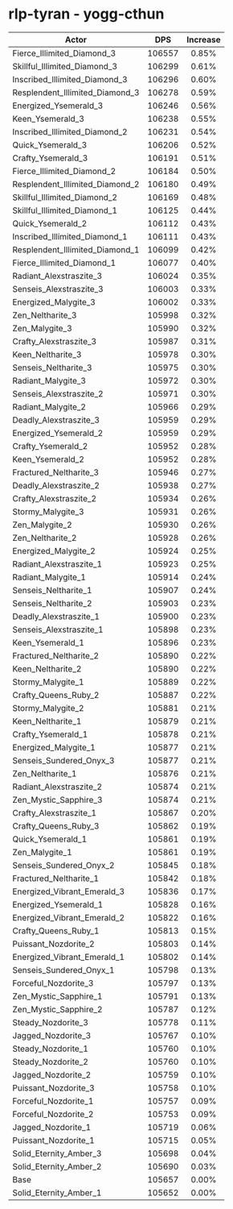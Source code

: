 # rlp-tyran - yogg-cthun
| Actor | DPS | Increase |
|---|:---:|:---:|
|Fierce_Illimited_Diamond_3|106557|0.85%|
|Skillful_Illimited_Diamond_3|106299|0.61%|
|Inscribed_Illimited_Diamond_3|106296|0.60%|
|Resplendent_Illimited_Diamond_3|106278|0.59%|
|Energized_Ysemerald_3|106246|0.56%|
|Keen_Ysemerald_3|106238|0.55%|
|Inscribed_Illimited_Diamond_2|106231|0.54%|
|Quick_Ysemerald_3|106206|0.52%|
|Crafty_Ysemerald_3|106191|0.51%|
|Fierce_Illimited_Diamond_2|106184|0.50%|
|Resplendent_Illimited_Diamond_2|106180|0.49%|
|Skillful_Illimited_Diamond_2|106169|0.48%|
|Skillful_Illimited_Diamond_1|106125|0.44%|
|Quick_Ysemerald_2|106112|0.43%|
|Inscribed_Illimited_Diamond_1|106111|0.43%|
|Resplendent_Illimited_Diamond_1|106099|0.42%|
|Fierce_Illimited_Diamond_1|106077|0.40%|
|Radiant_Alexstraszite_3|106024|0.35%|
|Senseis_Alexstraszite_3|106003|0.33%|
|Energized_Malygite_3|106002|0.33%|
|Zen_Neltharite_3|105998|0.32%|
|Zen_Malygite_3|105990|0.32%|
|Crafty_Alexstraszite_3|105987|0.31%|
|Keen_Neltharite_3|105978|0.30%|
|Senseis_Neltharite_3|105975|0.30%|
|Radiant_Malygite_3|105972|0.30%|
|Senseis_Alexstraszite_2|105971|0.30%|
|Radiant_Malygite_2|105966|0.29%|
|Deadly_Alexstraszite_3|105959|0.29%|
|Energized_Ysemerald_2|105959|0.29%|
|Crafty_Ysemerald_2|105952|0.28%|
|Keen_Ysemerald_2|105952|0.28%|
|Fractured_Neltharite_3|105946|0.27%|
|Deadly_Alexstraszite_2|105938|0.27%|
|Crafty_Alexstraszite_2|105934|0.26%|
|Stormy_Malygite_3|105931|0.26%|
|Zen_Malygite_2|105930|0.26%|
|Zen_Neltharite_2|105928|0.26%|
|Energized_Malygite_2|105924|0.25%|
|Radiant_Alexstraszite_1|105923|0.25%|
|Radiant_Malygite_1|105914|0.24%|
|Senseis_Neltharite_1|105907|0.24%|
|Senseis_Neltharite_2|105903|0.23%|
|Deadly_Alexstraszite_1|105900|0.23%|
|Senseis_Alexstraszite_1|105898|0.23%|
|Keen_Ysemerald_1|105896|0.23%|
|Fractured_Neltharite_2|105890|0.22%|
|Keen_Neltharite_2|105890|0.22%|
|Stormy_Malygite_1|105889|0.22%|
|Crafty_Queens_Ruby_2|105887|0.22%|
|Stormy_Malygite_2|105881|0.21%|
|Keen_Neltharite_1|105879|0.21%|
|Crafty_Ysemerald_1|105878|0.21%|
|Energized_Malygite_1|105877|0.21%|
|Senseis_Sundered_Onyx_3|105877|0.21%|
|Zen_Neltharite_1|105876|0.21%|
|Radiant_Alexstraszite_2|105874|0.21%|
|Zen_Mystic_Sapphire_3|105874|0.21%|
|Crafty_Alexstraszite_1|105867|0.20%|
|Crafty_Queens_Ruby_3|105862|0.19%|
|Quick_Ysemerald_1|105861|0.19%|
|Zen_Malygite_1|105861|0.19%|
|Senseis_Sundered_Onyx_2|105845|0.18%|
|Fractured_Neltharite_1|105842|0.18%|
|Energized_Vibrant_Emerald_3|105836|0.17%|
|Energized_Ysemerald_1|105828|0.16%|
|Energized_Vibrant_Emerald_2|105822|0.16%|
|Crafty_Queens_Ruby_1|105813|0.15%|
|Puissant_Nozdorite_2|105803|0.14%|
|Energized_Vibrant_Emerald_1|105802|0.14%|
|Senseis_Sundered_Onyx_1|105798|0.13%|
|Forceful_Nozdorite_3|105797|0.13%|
|Zen_Mystic_Sapphire_1|105791|0.13%|
|Zen_Mystic_Sapphire_2|105787|0.12%|
|Steady_Nozdorite_3|105778|0.11%|
|Jagged_Nozdorite_3|105767|0.10%|
|Steady_Nozdorite_1|105760|0.10%|
|Steady_Nozdorite_2|105760|0.10%|
|Jagged_Nozdorite_2|105759|0.10%|
|Puissant_Nozdorite_3|105758|0.10%|
|Forceful_Nozdorite_1|105757|0.09%|
|Forceful_Nozdorite_2|105753|0.09%|
|Jagged_Nozdorite_1|105719|0.06%|
|Puissant_Nozdorite_1|105715|0.05%|
|Solid_Eternity_Amber_3|105698|0.04%|
|Solid_Eternity_Amber_2|105690|0.03%|
|Base|105657|0.00%|
|Solid_Eternity_Amber_1|105652|0.00%|
